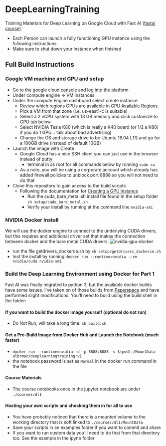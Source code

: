 # DeepLearningTraining
Training Materials for Deep Learning on Google Cloud with Fast AI ([fastai course](http://course.fast.ai/)).

* Each Person can launch a fully functioning GPU instance using the following instructions
* Make sure to shut down your instance when finished

## Full Build Instructions

### Google VM machine and GPU and setup

* Go to the google cloud [console](https://console.cloud.google.com) and log into the platform
* Under compute engine => VM instances
* Under the compute Engine dashboard select create instance
    * Review which regions GPUs are available in [GPU Available Regions](https://cloud.google.com/compute/docs/gpus/)
    * Pick a VM from that zone (i.e. us-east1-c is suitable)
    * Select a 2 vCPU system with 13 GB memory and click customize to GPU tab below
    * Select NVIDIA Tesla K80 (which is really a K40 board (or 1/2 a K80) if you do 1 GPU... talk about bad advertising)
    * Change the OS and storage drive to be Ubuntu 16.04 LTS and go for a 100GB drive (instead of default 10GB)
* Launch the image with Create
    * Google Cloud has a nice SSH client you can just use in the browser instead of putty
        * terminal in as root for all commands below by running ``` sudo su ```
    * As a note, you will be using a corporate account which already has added firewall policies to unblock port 8888 so you will not need to do that
* Clone this repository to gain access to the build scripts
    * Following the documentation for [Creating a GPU instance](https://cloud.google.com/compute/docs/gpus/add-gpus#create-new-gpu-instance)
        * Run the cuda_bare_metal.sh install file found in the setup folder ``` sh setup/cuda_bare_metal.sh ```
        * Verify your install by running at the command line ``` nvidia-smi ```
### NVIDIA Docker Install
We will use the docker engine to connect to the underlying CUDA drivers, but this requires and additional driver set that makes the connection between docker and the bare metal CUDA drivers.
![nvidia-gpu-docker](https://cloud.githubusercontent.com/assets/3028125/12213714/5b208976-b632-11e5-8406-38d379ec46aa.png)

* run the file getdrivers_dockerce.sh by ```sh setup/getdrivers_dockerce.sh```
* test the install by running ``` docker run --runtime=nvidia --rm nvidia/cuda nvidia-smi ```

### Build the Deep Learning Environment using Docker for Part 1
Fast AI was finally migrated to python 3, but the available docker builds have some issues.  I've taken on of those builds from [Paperspace](https://github.com/Paperspace/fastai-docker) and have performed slight modifications.  You'll need to build using the build shell in the folder:
#### If you want to build the docker image yourself (optional do not run)
* Do Not Run, will take a long time: ```sh build.sh```

#### Get a Pre-Build Image from Docker Hub and Launch the Notebook (much faster)
* ``` docker run --runtime=nvidia -d -p 8888:8888 -v $(pwd):/MountData albrmar/deeplearningtraining:v1  ```
* the notebook password is set as ``` Normal ``` in the docker run command in the file 

#### Course Materials
* The course notebooks once in the jupyter notebook are under ```./courses/dl1 ```

#### Hosting your own scripts and checking them in for all to use
* You have probably noticed that there is a mounted volume to the working directory that is soft linked to ```./courses/dl1/MountData ```
* Save your scripts in an examples folder if you want to commit and share
* If you want to run custom data you'll need to do that from that directory too.  See the example in the ipynb folder

